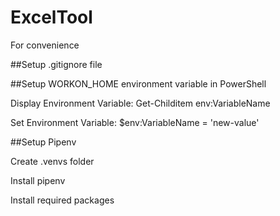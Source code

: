 # ExcelTool
For convenience


##Setup .gitignore file

##Setup WORKON_HOME environment variable in PowerShell

Display Environment Variable: Get-Childitem env:VariableName

Set Environment Variable: $env:VariableName = 'new-value'


##Setup Pipenv

Create .venvs folder

Install pipenv

Install required packages